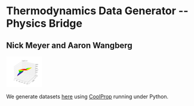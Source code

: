 # Thermodynamics Data Generator -- Physics Bridge
## Nick Meyer and Aaron Wangberg
<img src="https://github.com/nick5435/thermo-bridge/raw/master/plots/TPS.png" alt="Sample Plot" style="width: 10vw;"/>

We generate datasets [here][data] using [CoolProp] running under Python.

[data]: https://github.com/nick5435/thermo-bridge/tree/master/data
[CoolProp]: http://coolprop.org
